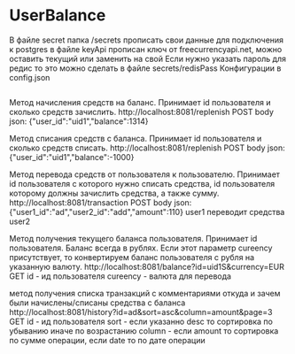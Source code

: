 # UserBalance
В файле secret папка /secrets прописать свои данные для подключения к postgres
в файле keyApi прописан ключ от freecurrencyapi.net, можно оставить текущий или заменить на свой 
Если нужно указать пароль для редис то это можно сделать в файле secrets/redisPass
Конфигурации в config.json
```

```
Метод начисления средств на баланс. Принимает id пользователя и сколько средств зачислить.
http://localhost:8081/replenish
POST
body json: {"user_id":"uid1","balance":1314}

Метод списания средств с баланса. Принимает id пользователя и сколько средств списать.
http://localhost:8081/replenish
POST
body json: {"user_id":"uid1","balance":-1000}

Метод перевода средств от пользователя к пользователю. Принимает id пользователя с которого нужно списать средства, id пользователя которому должны зачислить средства, а также сумму.
http://localhost:8081/transaction
POST
body json: {"user1_id":"ad","user2_id":"add","amount":110}
user1 переводит средства user2

Метод получения текущего баланса пользователя. Принимает id пользователя. Баланс всегда в рублях.
Если этот параметр cureency присутствует, то конвертируем баланс пользователя с рубля на указанную валюту.
http://localhost:8081/balance?id=uid1S&currency=EUR
GET
id - ид пользователя
cureency - валюта для перевода

 метод получения списка транзакций с комментариями откуда и зачем были начислены/списаны средства с баланса
 http://localhost:8081/history?id=ad&sort=asc&column=amount&page=3
 GET
 id - ид пользователя
 sort - если указанно desc то сортировка по убыванию иначе по возрастанию 
 column - если amount то сортировка по сумме операции, если date то по дате операции
